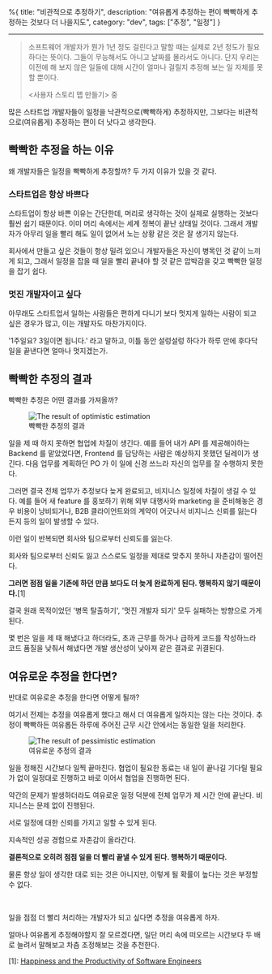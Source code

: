 %{
title: "비관적으로 추정하기",
description: "여유롭게 추정하는 편이 빡빡하게 추정하는 것보다 더 나을지도",
category: "dev",
tags: ["추정", "일정"]
}

---

> 소프트웨어 개발자가 뭔가 1년 정도 걸린다고 말할 때는 실제로 2년 정도가 필요하다는 뜻이다. 그들이 무능해서도 아니고 날짜를 몰라서도 아니다. 단지 우리는 이전에 해 보지 않은 일들에 대해 시간이 얼마나 걸릴지 추정해 보는 일 자체를 못할 뿐이다.
>
> <사용자 스토리 맵 만들기> 중

많은 스타트업 개발자들이 일정을 낙관적으로(빡빡하게) 추정하지만, 그보다는 비관적으로(여유롭게) 추정하는 편이 더 낫다고 생각한다.

## 빡빡한 추정을 하는 이유

왜 개발자들은 일정을 빡빡하게 추정할까? 두 가지 이유가 있을 것 같다.

### 스타트업은 항상 바쁘다

스타트업이 항상 바쁜 이유는 간단한데, 머리로 생각하는 것이 실제로 실행하는 것보다 훨씬 쉽기 때문이다. 이미 머리 속에서는 세계 정복이 끝난 상태일 것이다. 그래서 개발자가 아무리 일을 빨리 해도 일이 없어서 노는 상황 같은 것은 잘 생기지 않는다.

회사에서 만들고 싶은 것들이 항상 밀려 있으니 개발자들은 자신이 병목인 것 같이 느끼게 되고, 그래서 일정을 잡을 때 일을 빨리 끝내야 할 것 같은 압박감을 갖고 빡빡한 일정을 잡기 쉽다.

### 멋진 개발자이고 싶다

아무래도 스타트업서 일하는 사람들은 편하게 다니기 보다 멋지게 일하는 사람이 되고 싶은 경우가 많고, 이는 개발자도 마찬가지이다.

'1주일요? 3일이면 됩니다.' 라고 말하고, 이틀 동안 설렁설렁 하다가 하루 만에 후다닥 일을 끝낸다면 얼마나 멋지겠는가.

## 빡빡한 추정의 결과

빡빡한 추정은 어떤 결과를 가져올까?

<figure>
  <img src="/images/blog/20220824_result_of_optimistic_estimation.png" alt="The result of optimistic estimation">
  <figcaption>빡빡한 추정의 결과</figcaption>
</figure>

일을 제 때 하지 못하면 협업에 차질이 생긴다. 예를 들어 내가 API 를 제공해야하는 Backend 를 맡았었다면, Frontend 를 담당하는 사람은 예상하지 못했던 딜레이가 생긴다. 다음 업무를 계획하던 PO 가 이 일에 신경 쓰느라 자신의 업무를 잘 수행하지 못한다.

그러면 결국 전체 업무가 추정보다 늦게 완료되고, 비지니스 일정에 차질이 생길 수 있다. 예를 들어 새 feature 를 홍보하기 위해 외부 대행사와 marketing 을 준비해놓은 경우 비용이 낭비되거나, B2B 클라이언트와의 계약이 어긋나서 비지니스 신뢰를 잃는다든지 등의 일이 발생할 수 있다.

이런 일이 반복되면 회사와 팀으로부터 신뢰도를 잃는다.

회사와 팀으로부터 신뢰도 잃고 스스로도 일정을 제대로 맞추지 못하니 자존감이 떨어진다.

**그러면 점점 일을 기존에 하던 만큼 보다도 더 늦게 완료하게 된다. 행복하지 않기 때문이다.**[1]

결국 원래 목적이었던 '병목 탈출하기', '멋진 개발자 되기' 모두 실패하는 방향으로 가게 된다.

몇 번은 일을 제 때 해냈다고 하더라도, 초과 근무를 하거나 급하게 코드를 작성하느라 코드 품질을 낮춰서 해냈다면 개발 생산성이 낮아져 같은 결과로 귀결된다.

## 여유로운 추정을 한다면?

반대로 여유로운 추정을 한다면 어떻게 될까?

여기서 전제는 추정을 여유롭게 했다고 해서 더 여유롭게 일하지는 않는 다는 것이다. 추정이 빡빡하든 여유롭든 하루에 주어진 근무 시간 안에서는 동일한 일을 처리한다.

<figure>
  <img src="/images/blog/20220824_result_of_pessimistic_estimation.png" alt="The result of pessimistic estimation">
  <figcaption>여유로운 추정의 결과</figcaption>
</figure>

일을 정해진 시간보다 일찍 끝마친다. 협업이 필요한 동료는 내 일이 끝나길 기다릴 필요가 없이 일정대로 진행하고 바로 이어서 협업을 진행하면 된다.

약간의 문제가 발생하더라도 여유로운 일정 덕분에 전체 업무가 제 시간 안에 끝난다. 비지니스는 문제 없이 진행된다.

서로 일정에 대한 신뢰를 가지고 일할 수 있게 된다.

지속적인 성공 경험으로 자존감이 올라간다.

**결론적으로 오히려 점점 일을 더 빨리 끝낼 수 있게 된다. 행복하기 때문이다.**

물론 항상 일이 생각한 대로 되는 것은 아니지만, 이렇게 될 확률이 높다는 것은 부정할 수 없다.

<br>

일을 점점 더 빨리 처리하는 개발자가 되고 싶다면 추정을 여유롭게 하자.

얼마나 여유롭게 추정해야할지 잘 모르겠다면, 일단 머리 속에 떠오르는 시간보다 두 배로 늘려서 말해보고 차츰 조정해보는 것을 추천한다.

[1]: [Happiness and the Productivity of Software Engineers](https://link.springer.com/chapter/10.1007/978-1-4842-4221-6_10)
